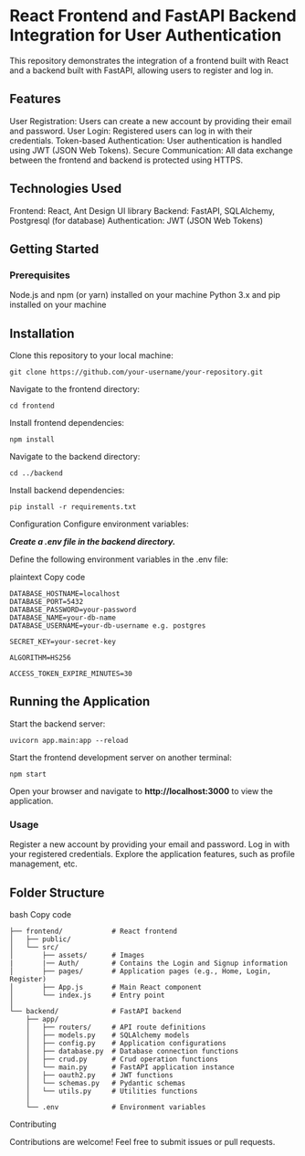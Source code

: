 # React Frontend and FastAPI Backend Integration for User Authentication

This repository demonstrates the integration of a frontend built with React and a backend built with FastAPI, allowing users to register and log in.

## Features

User Registration: Users can create a new account by providing their email and password.
User Login: Registered users can log in with their credentials.
Token-based Authentication: User authentication is handled using JWT (JSON Web Tokens).
Secure Communication: All data exchange between the frontend and backend is protected using HTTPS.

## Technologies Used
Frontend: React, Ant Design UI library
Backend: FastAPI, SQLAlchemy, Postgresql (for database)
Authentication: JWT (JSON Web Tokens)

## Getting Started
### Prerequisites
Node.js and npm (or yarn) installed on your machine
Python 3.x and pip installed on your machine

## Installation
Clone this repository to your local machine:

```
git clone https://github.com/your-username/your-repository.git
```
Navigate to the frontend directory:

```
cd frontend
```
Install frontend dependencies:

```
npm install
```

Navigate to the backend directory:

```
cd ../backend
```

Install backend dependencies:

```
pip install -r requirements.txt
```

Configuration
Configure environment variables:

***Create a .env file in the backend directory.***

Define the following environment variables in the .env file:

plaintext
Copy code
```
DATABASE_HOSTNAME=localhost
DATABASE_PORT=5432
DATABASE_PASSWORD=your-password
DATABASE_NAME=your-db-name
DATABASE_USERNAME=your-db-username e.g. postgres

SECRET_KEY=your-secret-key

ALGORITHM=HS256

ACCESS_TOKEN_EXPIRE_MINUTES=30
```

## Running the Application
Start the backend server:

```
uvicorn app.main:app --reload
```
Start the frontend development server on another terminal:

```
npm start
```
Open your browser and navigate to **http://localhost:3000** to view the application.

### Usage
Register a new account by providing your email and password.
Log in with your registered credentials.
Explore the application features, such as profile management, etc.

## Folder Structure
bash
Copy code
```
├── frontend/            # React frontend
│   ├── public/
│   └── src/
│       ├── assets/      # Images
|       |── Auth/        # Contains the Login and Signup information
│       ├── pages/       # Application pages (e.g., Home, Login, Register)
│       ├── App.js       # Main React component
│       └── index.js     # Entry point
│
└── backend/             # FastAPI backend
    ├── app/
    │   ├── routers/     # API route definitions
    │   ├── models.py    # SQLAlchemy models
    │   ├── config.py    # Application configurations
    │   ├── database.py  # Database connection functions
    │   ├── crud.py      # Crud operation functions
    │   └── main.py      # FastAPI application instance
    │   ├── oauth2.py    # JWT functions
    │   └── schemas.py   # Pydantic schemas
    │   └── utils.py     # Utilities functions
    │
    └── .env             # Environment variables
```
Contributing

<p>Contributions are welcome! Feel free to submit issues or pull requests.</p>
